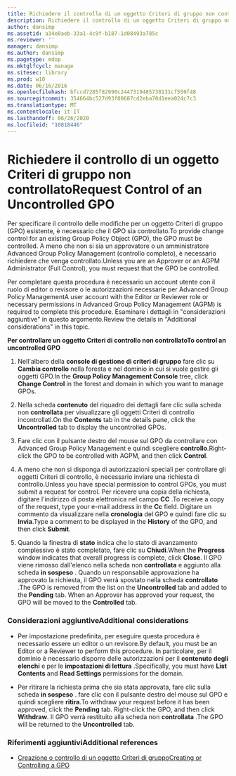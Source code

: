 ```yaml
---
title: Richiedere il controllo di un oggetto Criteri di gruppo non controllato
description: Richiedere il controllo di un oggetto Criteri di gruppo non controllato
author: dansimp
ms.assetid: a34e0aeb-33a1-4c9f-b187-1d08493a785c
ms.reviewer: ''
manager: dansimp
ms.author: dansimp
ms.pagetype: mdop
ms.mktglfcycl: manage
ms.sitesec: library
ms.prod: w10
ms.date: 06/16/2016
ms.openlocfilehash: bfccd7285f82990c2447319485738131cf559f48
ms.sourcegitcommit: 354664bc527d93f80687cd2eba70d1eea024c7c3
ms.translationtype: MT
ms.contentlocale: it-IT
ms.lasthandoff: 06/26/2020
ms.locfileid: "10818446"
---
```

# <span data-ttu-id="3f0c8-103">Richiedere il controllo di un oggetto Criteri di gruppo non controllato</span><span class="sxs-lookup"><span data-stu-id="3f0c8-103">Request Control of an Uncontrolled GPO</span></span>


<span data-ttu-id="3f0c8-104">Per specificare il controllo delle modifiche per un oggetto Criteri di gruppo (GPO) esistente, è necessario che il GPO sia controllato.</span><span class="sxs-lookup"><span data-stu-id="3f0c8-104">To provide change control for an existing Group Policy Object (GPO), the GPO must be controlled.</span></span> <span data-ttu-id="3f0c8-105">A meno che non si sia un approvatore o un amministratore Advanced Group Policy Management (controllo completo), è necessario richiedere che venga controllato.</span><span class="sxs-lookup"><span data-stu-id="3f0c8-105">Unless you are an Approver or an AGPM Administrator (Full Control), you must request that the GPO be controlled.</span></span>

<span data-ttu-id="3f0c8-106">Per completare questa procedura è necessario un account utente con il ruolo di editor o revisore o le autorizzazioni necessarie per Advanced Group Policy Management</span><span class="sxs-lookup"><span data-stu-id="3f0c8-106">A user account with the Editor or Reviewer role or necessary permissions in Advanced Group Policy Management (AGPM) is required to complete this procedure.</span></span> <span data-ttu-id="3f0c8-107">Esaminare i dettagli in "considerazioni aggiuntive" in questo argomento.</span><span class="sxs-lookup"><span data-stu-id="3f0c8-107">Review the details in "Additional considerations" in this topic.</span></span>

**<span data-ttu-id="3f0c8-108">Per controllare un oggetto Criteri di controllo non controllato</span><span class="sxs-lookup"><span data-stu-id="3f0c8-108">To control an uncontrolled GPO</span></span>**

1.  <span data-ttu-id="3f0c8-109">Nell'albero della **console di gestione di criteri di gruppo** fare clic su **Cambia controllo** nella foresta e nel dominio in cui si vuole gestire gli oggetti GPO.</span><span class="sxs-lookup"><span data-stu-id="3f0c8-109">In the **Group Policy Management Console** tree, click **Change Control** in the forest and domain in which you want to manage GPOs.</span></span>

2.  <span data-ttu-id="3f0c8-110">Nella scheda **contenuto** del riquadro dei dettagli fare clic sulla scheda non **controllata** per visualizzare gli oggetti Criteri di controllo incontrollati.</span><span class="sxs-lookup"><span data-stu-id="3f0c8-110">On the **Contents** tab in the details pane, click the **Uncontrolled** tab to display the uncontrolled GPOs.</span></span>

3.  <span data-ttu-id="3f0c8-111">Fare clic con il pulsante destro del mouse sul GPO da controllare con Advanced Group Policy Management e quindi scegliere **controllo**.</span><span class="sxs-lookup"><span data-stu-id="3f0c8-111">Right-click the GPO to be controlled with AGPM, and then click **Control**.</span></span>

4.  <span data-ttu-id="3f0c8-112">A meno che non si disponga di autorizzazioni speciali per controllare gli oggetti Criteri di controllo, è necessario inviare una richiesta di controllo.</span><span class="sxs-lookup"><span data-stu-id="3f0c8-112">Unless you have special permission to control GPOs, you must submit a request for control.</span></span> <span data-ttu-id="3f0c8-113">Per ricevere una copia della richiesta, digitare l'indirizzo di posta elettronica nel campo **CC** .</span><span class="sxs-lookup"><span data-stu-id="3f0c8-113">To receive a copy of the request, type your e-mail address in the **Cc** field.</span></span> <span data-ttu-id="3f0c8-114">Digitare un commento da visualizzare nella **cronologia** del GPO e quindi fare clic su **Invia**.</span><span class="sxs-lookup"><span data-stu-id="3f0c8-114">Type a comment to be displayed in the **History** of the GPO, and then click **Submit**.</span></span>

5.  <span data-ttu-id="3f0c8-115">Quando la finestra di **stato** indica che lo stato di avanzamento complessivo è stato completato, fare clic su **Chiudi**.</span><span class="sxs-lookup"><span data-stu-id="3f0c8-115">When the **Progress** window indicates that overall progress is complete, click **Close**.</span></span> <span data-ttu-id="3f0c8-116">Il GPO viene rimosso dall'elenco nella scheda non **controllata** e aggiunto alla scheda **in sospeso** . Quando un responsabile approvazione ha approvato la richiesta, il GPO verrà spostato nella scheda **controllato** .</span><span class="sxs-lookup"><span data-stu-id="3f0c8-116">The GPO is removed from the list on the **Uncontrolled** tab and added to the **Pending** tab. When an Approver has approved your request, the GPO will be moved to the **Controlled** tab.</span></span>

### <span data-ttu-id="3f0c8-117">Considerazioni aggiuntive</span><span class="sxs-lookup"><span data-stu-id="3f0c8-117">Additional considerations</span></span>

-   <span data-ttu-id="3f0c8-118">Per impostazione predefinita, per eseguire questa procedura è necessario essere un editor o un revisore.</span><span class="sxs-lookup"><span data-stu-id="3f0c8-118">By default, you must be an Editor or a Reviewer to perform this procedure.</span></span> <span data-ttu-id="3f0c8-119">In particolare, per il dominio è necessario disporre delle autorizzazioni per il **contenuto degli elenchi** e per le **impostazioni di lettura** .</span><span class="sxs-lookup"><span data-stu-id="3f0c8-119">Specifically, you must have **List Contents** and **Read Settings** permissions for the domain.</span></span>

-   <span data-ttu-id="3f0c8-120">Per ritirare la richiesta prima che sia stata approvata, fare clic sulla scheda **in sospeso** . fare clic con il pulsante destro del mouse sul GPO e quindi scegliere **ritira**.</span><span class="sxs-lookup"><span data-stu-id="3f0c8-120">To withdraw your request before it has been approved, click the **Pending** tab. Right-click the GPO, and then click **Withdraw**.</span></span> <span data-ttu-id="3f0c8-121">Il GPO verrà restituito alla scheda non **controllata** .</span><span class="sxs-lookup"><span data-stu-id="3f0c8-121">The GPO will be returned to the **Uncontrolled** tab.</span></span>

### <span data-ttu-id="3f0c8-122">Riferimenti aggiuntivi</span><span class="sxs-lookup"><span data-stu-id="3f0c8-122">Additional references</span></span>

-   [<span data-ttu-id="3f0c8-123">Creazione o controllo di un oggetto Criteri di gruppo</span><span class="sxs-lookup"><span data-stu-id="3f0c8-123">Creating or Controlling a GPO</span></span>](creating-or-controlling-a-gpo-agpm40-ed.md)

 

 





